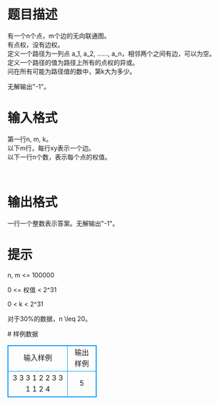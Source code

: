 # 

 
 # 题目描述 
<p>有一个n个点，m个边的无向联通图。<br />
有点权，没有边权。<br />
定义一个路径为一列点&nbsp;a_1,&nbsp;a_2,&nbsp;&hellip;&hellip;,&nbsp;a_n，相邻两个之间有边，可以为空。<br />
定义一个路径的值为路径上所有的点权的异或。<br />
问在所有可能为路径值的数中，第k大为多少。</p>

<p>无解输出&quot;-1&quot;。</p> 

 
 # 输入格式 
<p>第一行n,&nbsp;m,&nbsp;k。<br />
以下m行，每行xy表示一个边。<br />
以下一行n个数，表示每个点的权值。</p>

<p>&nbsp;</p> 

 
 # 输出格式 
<p>一行一个整数表示答案。无解输出&quot;-1&quot;。</p> 

 
 # 提示 
<p>n,&nbsp;m&nbsp;&lt;=&nbsp;100000</p>

<p>0&nbsp;&lt;=&nbsp;权值&nbsp;&lt;&nbsp;2^31</p>

<p>0&nbsp;&lt;&nbsp;k&nbsp;&lt;&nbsp;2^31</p>

<p>对于30%的数据，n&nbsp;\leq&nbsp;20。</p> 
# 样例数据
<style>
        table,table tr th, table tr td { border:1px solid #0094ff; }
        table { width: 200px; min-height: 25px; line-height: 25px; text-align: center; border-collapse: collapse;}   
    </style>
<table>
	<tr>
		<td>输入样例</td>
		<td>输出样例</td>
	</tr>
<tr><td>3 3 3
1 2
2 3
3 1
1 2 4
</td><td>5</td></tr></table>
